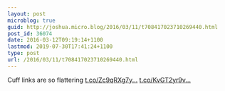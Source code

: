 ```yaml
---
layout: post
microblog: true
guid: http://joshua.micro.blog/2016/03/11/t708417023710269440.html
post_id: 36074
date: 2016-03-12T09:19:14+1100
lastmod: 2019-07-30T17:41:24+1100
type: post
url: /2016/03/11/t708417023710269440.html
---
```

Cuff links are so flattering [t.co/Zc9qRXg7y...](https://t.co/Zc9qRXg7y6) [t.co/KvGT2yr9v...](https://t.co/KvGT2yr9vE)
